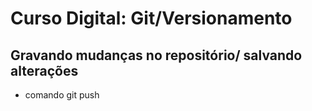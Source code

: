 # Curso Digital: Git/Versionamento

## Gravando mudanças no repositório/ salvando alterações

* comando git push